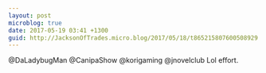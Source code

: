 ```yaml
---
layout: post
microblog: true
date: 2017-05-19 03:41 +1300
guid: http://JacksonOfTrades.micro.blog/2017/05/18/t865215807600508929.html
---
```

@DaLadybugMan @CanipaShow @korigaming @jnovelclub Lol effort.

